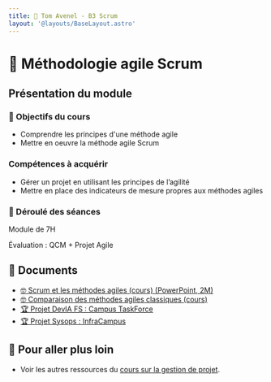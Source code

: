 ```yaml
---
title: 🤼 Tom Avenel - B3 Scrum
layout: '@layouts/BaseLayout.astro'
---
```


# 🤼 Méthodologie agile Scrum

## Présentation du module

### 🎯 Objectifs du cours

- Comprendre les principes d'une méthode agile
- Mettre en oeuvre la méthode agile Scrum

### Compétences à acquérir

- Gérer un projet en utilisant les principes de l’agilité
- Mettre en place des indicateurs de mesure propres aux méthodes agiles

### 📅 Déroulé des séances

Module de 7H

Évaluation : QCM + Projet Agile

## 📑 Documents

- [🤓 Scrum et les méthodes agiles (cours) (PowerPoint, 2M)](/cours/scrum.pptx)
- [🤓 Comparaison des méthodes agiles classiques (cours)](/cours/gestion-projet/agile/comparaisons-agile)
- [🏆 Projet DevIA FS : Campus TaskForce](/cours/gestion-projet/agile/projet_scrum_dev_campus)
- [🏆 Projet Sysops : InfraCampus](/cours/gestion-projet/agile/projet_scrum_sysops_campus)

## 🚀 Pour aller plus loin

- Voir les autres ressources du [cours sur la gestion de projet](/cours/gestion-projet).
